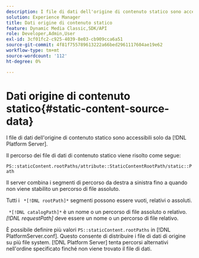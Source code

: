 ```yaml
---
description: I file di dati dell'origine di contenuto statico sono accessibili solo da  [!DNL Platform Server].
solution: Experience Manager
title: Dati origine di contenuto statico
feature: Dynamic Media Classic,SDK/API
role: Developer,Admin,User
exl-id: 3cf01fc2-c925-4039-8e03-cb909cca6a51
source-git-commit: 4f81f755789613222a66bed2961117604ae19e62
workflow-type: tm+mt
source-wordcount: '112'
ht-degree: 0%

---
```


# Dati origine di contenuto statico{#static-content-source-data}

I file di dati dell&#39;origine di contenuto statico sono accessibili solo da [!DNL Platform Server].

Il percorso dei file di dati di contenuto statico viene risolto come segue:

`PS::staticContent.rootPaths/attribute::StaticContentRootPath/static::Path`

Il server combina i segmenti di percorso da destra a sinistra fino a quando non viene stabilito un percorso di file assoluto.

Tutti i ` *[!DNL rootPath]*` segmenti possono essere vuoti, relativi o assoluti.

` *[!DNL catalogPath]*` è un nome o un percorso di file assoluto o relativo. *[!DNL requestPath]* deve essere un nome o un percorso di file relativo.

È possibile definire più valori `PS::staticContent.rootPaths` in [!DNL PlatformServer.conf]. Questo consente di distribuire i file di dati di origine su più file system. [!DNL Platform Server] tenta percorsi alternativi nell&#39;ordine specificato finché non viene trovato il file di dati.
